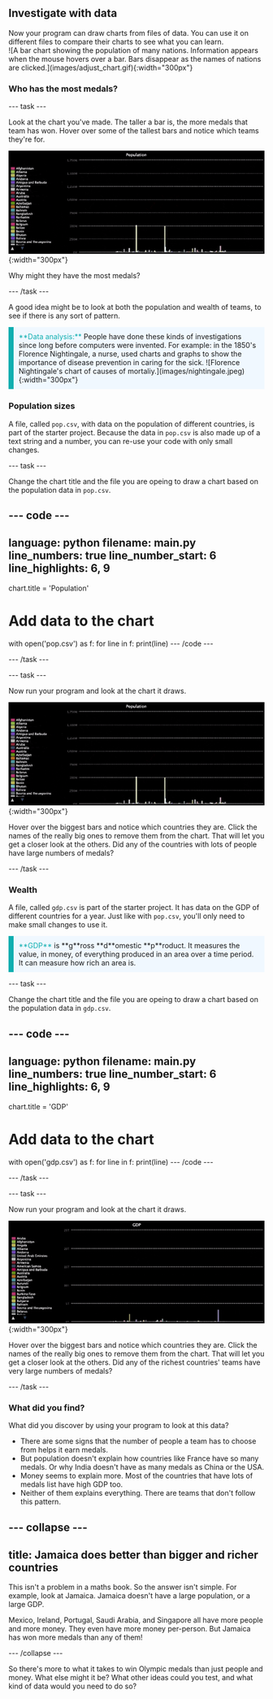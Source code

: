 ## Investigate with data

<div style="display: flex; flex-wrap: wrap">
<div style="flex-basis: 200px; flex-grow: 1; margin-right: 15px;">
Now your program can draw charts from files of data. You can use it on different files to compare their charts to see what you can learn.
</div>
<div>
![A bar chart showing the population of many nations. Information appears when the mouse hovers over a bar. Bars disappear as the names of nations are clicked.](images/adjust_chart.gif){:width="300px"}
</div>
</div>

### Who has the most medals?

--- task ---

Look at the chart you've made. The taller a bar is, the more medals that team has won. Hover over some of the tallest bars and notice which teams they're for. 

![A bar chart showing the population of many nations. Information appears when the mouse hovers over a bar. Bars disappear as the names of nations are clicked.](images/pop.gif){:width="300px"}

Why might they have the most medals?

--- /task ---

A good idea might be to look at both the population and wealth of teams, to see if there is any sort of pattern.

<p style="border-left: solid; border-width:10px; border-color: #0faeb0; background-color: aliceblue; padding: 10px;">
<span style="color: #0faeb0">**Data analysis:**</span> People have done these kinds of investigations since long before computers were invented. For example: in the 1850's Florence Nightingale, a nurse, used charts and graphs to show the importance of disease prevention in caring for the sick. 
![Florence Nightingale's chart of causes of mortaliy.](images/nightingale.jpeg){:width="300px"}
</p>

### Population sizes

A file, called `pop.csv`, with data on the population of different countries, is part of the starter project. Because the data in `pop.csv` is also made up of a text string and a number, you can re-use your code with only small changes.

--- task ---

Change the chart title and the file you are opeing to draw a chart based on the population data in `pop.csv`.

--- code ---
---
language: python
filename: main.py
line_numbers: true
line_number_start: 6 
line_highlights: 6, 9
---
chart.title = 'Population'

# Add data to the chart
with open('pop.csv') as f:
  for line in f:
    print(line)
--- /code ---

--- /task ---

--- task ---

Now run your program and look at the chart it draws. 

![A bar chart showing the population of many nations. Information appears when the mouse hovers over a bar. Bars disappear as the names of nations are clicked.](images/pop.gif){:width="300px"}

Hover over the biggest bars and notice which countries they are. Click the names of the really big ones to remove them from the chart. That will let you get a closer look at the others. Did any of the countries with lots of people have large numbers of medals?

--- /task ---

### Wealth

A file, called `gdp.csv` is part of the starter project. It has data on the GDP of different countries for a year. Just like with `pop.csv`, you'll only need to make small changes to use it.

<p style="border-left: solid; border-width:10px; border-color: #0faeb0; background-color: aliceblue; padding: 10px;">
<span style="color: #0faeb0">**GDP**</span> is **g**ross **d**omestic **p**roduct. It measures the value, in money, of everything produced in an area over a time period. It can measure how rich an area is.
</p>

--- task ---

Change the chart title and the file you are opeing to draw a chart based on the population data in `gdp.csv`.

--- code ---
---
language: python
filename: main.py
line_numbers: true
line_number_start: 6 
line_highlights: 6, 9
---
chart.title = 'GDP'

# Add data to the chart
with open('gdp.csv') as f:
  for line in f:
    print(line)
--- /code ---

--- /task ---

--- task ---

Now run your program and look at the chart it draws. 

![A bar chart showing the GDP of many nations. Information appears when the mouse hovers over a bar. Bars disappear as the names of nations are clicked.](images/gdp.gif){:width="300px"}

Hover over the biggest bars and notice which countries they are. Click the names of the really big ones to remove them from the chart. That will let you get a closer look at the others. Did any of the richest countries' teams have very large numbers of medals?

--- /task ---

### What did you find?
What did you discover by using your program to look at this data?

 - There are some signs that the number of people a team has to choose from helps it earn medals.
 - But population doesn't explain how countries like France have so many medals. Or why India doesn't have as many medals as China or the USA.
 - Money seems to explain more. Most of the countries that have lots of medals list have high GDP too.
 - Neither of them explains everything. There are teams that don't follow this pattern.

--- collapse ---
---
title: Jamaica does better than bigger and richer countries
---
This isn't a problem in a maths book. So the answer isn't simple. For example, look at Jamaica. Jamaica doesn't have a large population, or a large GDP. 
 
 Mexico, Ireland, Portugal, Saudi Arabia, and Singapore all have more people and more money. They even have more money per-person. But Jamaica has won more medals than any of them!

--- /collapse ---

So there's more to what it takes to win Olympic medals than just people and money. What else might it be? What other ideas could you test, and what kind of data would you need to do so?